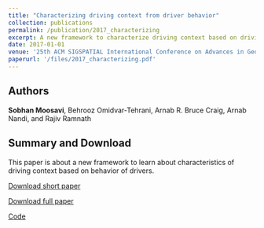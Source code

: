 ```yaml
---
title: "Characterizing driving context from driver behavior"
collection: publications
permalink: /publication/2017_characterizing
excerpt: A new framework to characterize driving context based on driving behavior as prerequisite for driving risk prediction. 
date: 2017-01-01
venue: '25th ACM SIGSPATIAL International Conference on Advances in Geographic Information Systems (Los Angeles, CA)'
paperurl: '/files/2017_characterizing.pdf'
---
```

## Authors 
__Sobhan Moosavi__, Behrooz Omidvar-Tehrani, Arnab R. Bruce Craig, Arnab Nandi, and Rajiv Ramnath 

## Summary and Download
This paper is about a new framework to learn about characteristics of driving context based on behavior of drivers. 

[Download short paper](https://arxiv.org/pdf/1710.05733.pdf)

[Download full paper](/files/2017_characterizing_long.pdf)

[Code](https://github.com/sobhan-moosavi/Trajectory_Segmentation)
